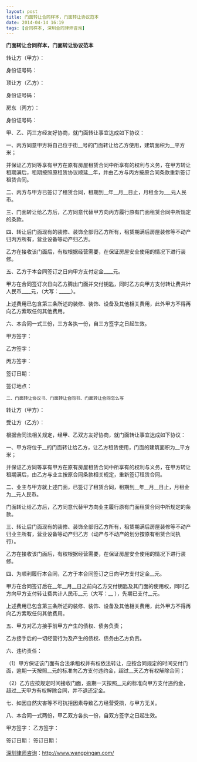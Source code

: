 ```yaml
---
layout: post
title: 门面转让合同样本，门面转让协议范本
date: 2014-04-14 16:19
tags: [合同样本, 深圳合同律师咨询]
---
```

<strong>门面转让合同样本，门面转让协议范本</strong>

转让方（甲方）：

身份证号码：

顶让方（乙方）：

身份证号码：

房东（丙方）：

身份证号码：

甲、乙、丙三方经友好协商，就门面转让事宜达成如下协议：

一、丙方同意甲方将自己位于街__号的门面转让给乙方使用，建筑面积为__平方米；

并保证乙方同等享有甲方在原有房屋租赁合同中所享有的权利与义务，在甲方转让租期满后，租期按照原租赁协议顺延__年，并由乙方与丙方按原合同条款重新签订租赁合同。

二、丙方与甲方已签订了租赁合同，租期到__年__月__日止，月租金为___元人民币。

三、门面转让给乙方后，乙方同意代替甲方向丙方履行原有门面租赁合同中所规定的条款。

四、转让后门面现有的装修、装饰全部归乙方所有，租赁期满后房屋装修等不动产归丙方所有，营业设备等动产归乙方。

乙方在接收该门面后，有权根据经营需要，在保证房屋安全使用的情况下进行装修。

五、乙方于本合同签订之日向甲方支付定金____元。

甲方在合同签订次日向乙方腾出门面并交付钥匙，同时乙方向甲方支付转让费共计人民币____元，（大写：_____）。

上述费用已包含第三条所述的装修、装饰、设备及其他相关费用，此外甲方不得再向乙方索取任何其他费用。

六、本合同一式三份，三方各执一份，自三方签字之日起生效。

甲方签字：

乙方签字：

丙方签字：

签订日期：

签订地点：

    二、门面转让协议书、门面转让合同书、门面转让合同怎么写

转让方（甲方）：

受让方（乙方）：

根据合同法相关规定，经甲、乙双方友好协商，就门面转让事宜达成如下协议：

一、甲方将位于__的门面转让给乙方，让乙方租赁使用，门面的建筑面积为__平方米；

并保证乙方同等享有甲方在原有房屋租赁合同中所享有的权利与义务，在甲方转让租期满后，由乙方与业主按原合同条款相关规定，重新签订租赁合同。

二、业主与甲方就上述门面，已签订了租赁合同，租期到__年__月__日止，月租金为__元人民币。

门面转让给乙方后，乙方同意代替甲方向业主履行原有门面租赁合同中所规定的条款。

三、转让后门面现有的装修、装饰全部归乙方所有，租赁期满后房屋装修等不动产归业主所有，营业设备等动产归乙方（动产与不动产的划分按原有租赁合同执行）。

乙方在接收该门面后，有权根据经营需要，在保证房屋安全使用的情况下进行装修。

四、为顺利履行本合同，乙方于本合同签订之日向甲方支付定金__元。

甲方在合同签订后在__年__月__日之前向乙方交付钥匙及其门面的使用权，同时乙方向甲方支付转让费共计人民币__元（大写：__ ），先期已支付__元。

上述费用已包含第三条所述的装修、装饰、设备及其他相关费用，此外甲方不得再向乙方索取任何其他费用。

五、甲方对乙方接手前甲方产生的债权、债务负责；

乙方接手后的一切经营行为及产生的债权、债务由乙方负责。

六、违约责任：

（1）甲方保证该门面有合法承租权并有权依法转让，应按合同规定的时间交付门面，逾期一天按照__元的标准向乙方支付违约金，超过__天乙方有权解除合同；

（2）乙方应按规定时间接收门面，逾期一天按照__元的标准向甲方支付违约金，超过__天甲方有权解除合同，并不退还定金。

七、如因自然灾害等不可抗拒因素导致乙方经营受损，与甲方无关。

八、本合同一式两份，甲乙双方各执一份，自双方签字之日起生效。

甲方签字： 乙方签字：

签订日期： 签订日期：

<a href="http://www.wangpingan.com/">深圳律师咨询</a>：<a href="http://www.wangpingan.com/">http://www.wangpingan.com/</a>

